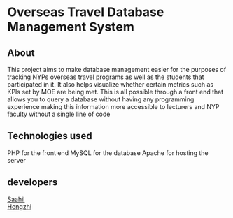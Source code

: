 # Overseas Travel Database Management System

## About

This project aims to make database management easier for the purposes of tracking NYPs overseas travel programs as well as the students that participated in it. It also helps visualize whether certain metrics such as KPIs set by MOE are being met. This is all possible through a front end that allows you to query a database without having any programming experience making this information more accessible to lecturers and NYP faculty without a single line of code

## Technologies used

PHP for the front end
MySQL for the database
Apache for hosting the server

## developers

[Saahil](https://github.com/saltx)  
[Hongzhi](https://github.com/191203G)

